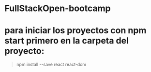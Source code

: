 # FullStackOpen-bootcamp

# para iniciar los proyectos con npm start primero en la carpeta del proyecto:
  > npm install --save react react-dom
